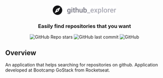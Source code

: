 <p align="center">
    <a target="blank" rel="noopener noreferrer" href="https://lucas-fer-fig.github.io/GitHub-Explorer">
        <img src="./github_explorer_logo.svg" width="40%" height="40%">
    </a>
</p>

<h3 align="center">
    Easily find repositories that you want
</h3>

<p align="center">
    <img alt="GitHub Repo stars" src="https://img.shields.io/github/stars/lucas-fer-fig/GitHub-Explorer?color=%23343434&logo=github">
    <img alt="GitHub last commit" src="https://img.shields.io/github/last-commit/lucas-fer-fig/GitHub-Explorer">
    <img alt="GitHub" src="https://img.shields.io/github/license/lucas-fer-fig/GitHub-Explorer?color=blue">
</p>

## Overview

An application that helps searching for repositories on github. Application developed at Bootcamp GoStack from Rocketseat.
